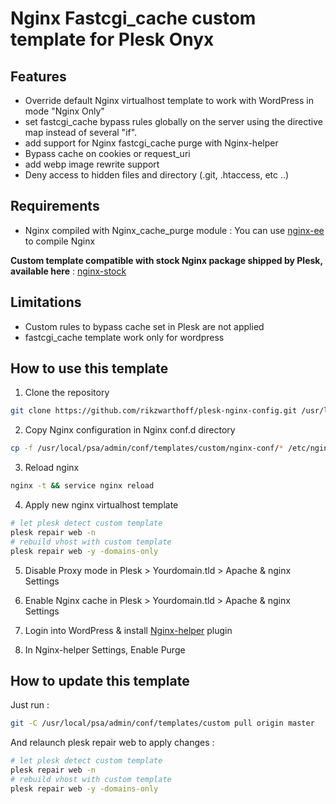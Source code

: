 # Nginx Fastcgi_cache custom template for Plesk Onyx

## Features

* Override default Nginx virtualhost template to work with WordPress in mode "Nginx Only"
* set fastcgi_cache bypass rules globally on the server using the directive map instead of several "if".
* add support for Nginx fastcgi_cache purge with Nginx-helper
* Bypass cache on cookies or request_uri
* add webp image rewrite support
* Deny access to hidden files and directory (.git, .htaccess, etc ..)

## Requirements

* Nginx compiled with Nginx_cache_purge module : You can use [nginx-ee](https://virtubox.github.io/nginx-ee/) to compile Nginx

**Custom template compatible with stock Nginx package shipped by Plesk, available here** : [nginx-stock](https://github.com/VirtuBox/plesk-nginx-fascgi-cache-template/tree/nginx-stock)

## Limitations

* Custom rules to bypass cache set in Plesk are not applied
* fastcgi_cache template work only for wordpress

## How to use this template

1) Clone the repository

```bash
git clone https://github.com/rikzwarthoff/plesk-nginx-config.git /usr/local/psa/admin/conf/templates/custom
```

2) Copy Nginx configuration in Nginx conf.d directory

```bash
cp -f /usr/local/psa/admin/conf/templates/custom/nginx-conf/* /etc/nginx/conf.d/
```

3) Reload nginx

```bash
nginx -t && service nginx reload
```

4) Apply new nginx virtualhost template

```bash
# let plesk detect custom template
plesk repair web -n
# rebuild vhost with custom template
plesk repair web -y -domains-only
```

5) Disable Proxy mode in Plesk > Yourdomain.tld > Apache & nginx Settings

6) Enable Nginx cache in Plesk > Yourdomain.tld > Apache & nginx Settings

7) Login into WordPress & install [Nginx-helper](https://wordpress.org/plugins/nginx-helper/) plugin

8) In Nginx-helper Settings, Enable Purge

## How to update this template

Just run :

```bash
git -C /usr/local/psa/admin/conf/templates/custom pull origin master
```

And relaunch plesk repair web to apply changes :

```bash
# let plesk detect custom template
plesk repair web -n
# rebuild vhost with custom template
plesk repair web -y -domains-only
```
